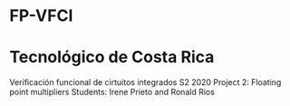# FP-VFCI
# Tecnológico de Costa Rica
Verificación funcional de cirtuitos integrados
S2 2020
Project 2: Floating point multipliers
Students: Irene Prieto and Ronald Rios
